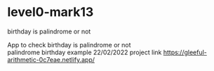 # level0-mark13
birthday is palindrome or not

App to check birthday is palindrome or not <br>
palindrome birthday example 22/02/2022
project link https://gleeful-arithmetic-0c7eae.netlify.app/
